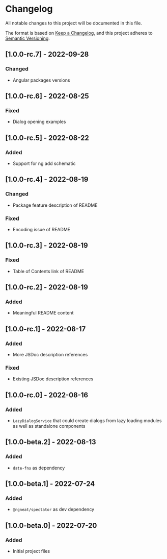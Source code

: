 # Changelog

All notable changes to this project will be documented in this file.

The format is based on [Keep a Changelog](https://keepachangelog.com/en/1.0.0/),
and this project adheres to [Semantic Versioning](https://semver.org/spec/v2.0.0.html).

## [1.0.0-rc.7] - 2022-09-28

### Changed

- Angular packages versions

## [1.0.0-rc.6] - 2022-08-25

### Fixed

- Dialog opening examples

## [1.0.0-rc.5] - 2022-08-22

### Added

- Support for ng add schematic

## [1.0.0-rc.4] - 2022-08-19

### Changed

- Package feature description of README

### Fixed

- Encoding issue of README

## [1.0.0-rc.3] - 2022-08-19

### Fixed

- Table of Contents link of README

## [1.0.0-rc.2] - 2022-08-19

### Added

- Meaningful README content

## [1.0.0-rc.1] - 2022-08-17

### Added

- More JSDoc description references

### Fixed

- Existing JSDoc description references

## [1.0.0-rc.0] - 2022-08-16

### Added

- `LazyDialogService` that could create dialogs from lazy loading modules as well as standalone components

## [1.0.0-beta.2] - 2022-08-13

### Added

- `date-fns` as dependency

## [1.0.0-beta.1] - 2022-07-24

### Added

- `@ngneat/spectator` as dev dependency

## [1.0.0-beta.0] - 2022-07-20

### Added

- Initial project files
